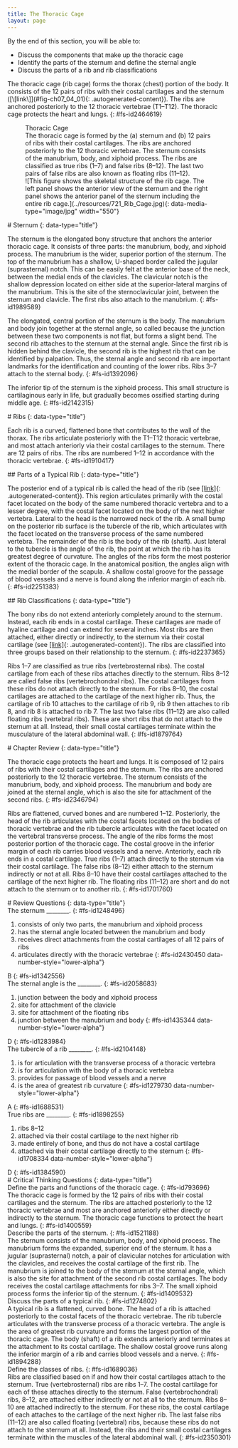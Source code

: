 ```yaml
---
title: The Thoracic Cage
layout: page
---
```


<div data-type="abstract" markdown="1">
By the end of this section, you will be able to:

* Discuss the components that make up the thoracic cage
* Identify the parts of the sternum and define the sternal angle
* Discuss the parts of a rib and rib classifications

</div>
The thoracic cage (rib cage) forms the thorax (chest) portion of the
body. It consists of the 12 pairs of ribs with their costal cartilages
and the sternum ([\[link\]](#fig-ch07_04_01){: .autogenerated-content}).
The ribs are anchored posteriorly to the 12 thoracic vertebrae (T1–T12).
The thoracic cage protects the heart and lungs.
{: #fs-id2464619}

<figure id="fig-ch07_04_01">
<div data-type="title">
Thoracic Cage
</div>
<figcaption>
The thoracic cage is formed by the (a) sternum and (b) 12 pairs of ribs
with their costal cartilages. The ribs are anchored posteriorly to the
12 thoracic vertebrae. The sternum consists of the manubrium, body, and
xiphoid process. The ribs are classified as true ribs (1–7) and false
ribs (8–12). The last two pairs of false ribs are also known as floating
ribs (11–12).
</figcaption>
<span markdown="1" data-type="media" id="fs-id2363542" data-alt="This figure shows
the skeletal structure of the rib cage. The left panel shows the
anterior view of the sternum and the right panel shows the anterior
panel of the sternum including the entire rib cage."> ![This figure
shows the skeletal structure of the rib cage. The left panel shows the
anterior view of the sternum and the right panel shows the anterior
panel of the sternum including the entire rib
cage.](../resources/721_Rib_Cage.jpg){: data-media-type="image/jpg"
width="550"} </span>
</figure>
<section data-depth="1" id="fs-id2094432" markdown="1">
# Sternum
{: data-type="title"}

The sternum is the elongated bony structure that anchors the anterior
thoracic cage. It consists of three parts: the manubrium, body, and
xiphoid process. The <span data-type="term">manubrium</span> is the
wider, superior portion of the sternum. The top of the manubrium has a
shallow, U-shaped border called the <span data-type="term">jugular
(suprasternal) notch</span>. This can be easily felt at the anterior
base of the neck, between the medial ends of the clavicles. The <span
data-type="term">clavicular notch</span> is the shallow depression
located on either side at the superior-lateral margins of the manubrium.
This is the site of the sternoclavicular joint, between the sternum and
clavicle. The first ribs also attach to the manubrium.
{: #fs-id1989589}

The elongated, central portion of the sternum is the body. The manubrium
and body join together at the <span data-type="term">sternal
angle</span>, so called because the junction between these two
components is not flat, but forms a slight bend. The second rib attaches
to the sternum at the sternal angle. Since the first rib is hidden
behind the clavicle, the second rib is the highest rib that can be
identified by palpation. Thus, the sternal angle and second rib are
important landmarks for the identification and counting of the lower
ribs. Ribs 3–7 attach to the sternal body.
{: #fs-id1392096}

The inferior tip of the sternum is the <span data-type="term">xiphoid
process</span>. This small structure is cartilaginous early in life, but
gradually becomes ossified starting during middle age.
{: #fs-id2142315}

</section>
<section data-depth="1" id="fs-id2310374" markdown="1">
# Ribs
{: data-type="title"}

Each rib is a curved, flattened bone that contributes to the wall of the
thorax. The ribs articulate posteriorly with the T1–T12 thoracic
vertebrae, and most attach anteriorly via their costal cartilages to the
sternum. There are 12 pairs of ribs. The ribs are numbered 1–12 in
accordance with the thoracic vertebrae.
{: #fs-id1910417}

<section data-depth="2" id="fs-id1490113" markdown="1">
## Parts of a Typical Rib
{: data-type="title"}

The posterior end of a typical rib is called the <span
data-type="term">head of the rib</span> (see
[\[link\]](/m46352#fig-ch07_03_08){: .autogenerated-content}). This
region articulates primarily with the costal facet located on the body
of the same numbered thoracic vertebra and to a lesser degree, with the
costal facet located on the body of the next higher vertebra. Lateral to
the head is the narrowed <span data-type="term">neck of the rib</span>.
A small bump on the posterior rib surface is the <span
data-type="term">tubercle of the rib</span>, which articulates with the
facet located on the transverse process of the same numbered vertebra.
The remainder of the rib is the <span data-type="term">body of the
rib</span> (shaft). Just lateral to the tubercle is the <span
data-type="term">angle of the rib</span>, the point at which the rib has
its greatest degree of curvature. The angles of the ribs form the most
posterior extent of the thoracic cage. In the anatomical position, the
angles align with the medial border of the scapula. A shallow <span
data-type="term">costal groove</span> for the passage of blood vessels
and a nerve is found along the inferior margin of each rib.
{: #fs-id2251383}

</section>
<section data-depth="2" id="fs-id2339576" markdown="1">
## Rib Classifications
{: data-type="title"}

The bony ribs do not extend anteriorly completely around to the sternum.
Instead, each rib ends in a <span data-type="term">costal
cartilage</span>. These cartilages are made of hyaline cartilage and can
extend for several inches. Most ribs are then attached, either directly
or indirectly, to the sternum via their costal cartilage (see
[\[link\]](#fig-ch07_04_01){: .autogenerated-content}). The ribs are
classified into three groups based on their relationship to the sternum.
{: #fs-id2237365}

Ribs 1–7 are classified as <span data-type="term">true ribs</span>
(vertebrosternal ribs). The costal cartilage from each of these ribs
attaches directly to the sternum. Ribs 8–12 are called <span
data-type="term">false ribs</span> (vertebrochondral ribs). The costal
cartilages from these ribs do not attach directly to the sternum. For
ribs 8–10, the costal cartilages are attached to the cartilage of the
next higher rib. Thus, the cartilage of rib 10 attaches to the cartilage
of rib 9, rib 9 then attaches to rib 8, and rib 8 is attached to rib 7.
The last two false ribs (11–12) are also called <span
data-type="term">floating ribs</span> (vertebral ribs). These are short
ribs that do not attach to the sternum at all. Instead, their small
costal cartilages terminate within the musculature of the lateral
abdominal wall.
{: #fs-id1879764}

</section>
</section>
<section data-depth="1" id="fs-id1893402" class="summary" markdown="1">
# Chapter Review
{: data-type="title"}

The thoracic cage protects the heart and lungs. It is composed of 12
pairs of ribs with their costal cartilages and the sternum. The ribs are
anchored posteriorly to the 12 thoracic vertebrae. The sternum consists
of the manubrium, body, and xiphoid process. The manubrium and body are
joined at the sternal angle, which is also the site for attachment of
the second ribs.
{: #fs-id2346794}

Ribs are flattened, curved bones and are numbered 1–12. Posteriorly, the
head of the rib articulates with the costal facets located on the bodies
of thoracic vertebrae and the rib tubercle articulates with the facet
located on the vertebral transverse process. The angle of the ribs forms
the most posterior portion of the thoracic cage. The costal groove in
the inferior margin of each rib carries blood vessels and a nerve.
Anteriorly, each rib ends in a costal cartilage. True ribs (1–7) attach
directly to the sternum via their costal cartilage. The false ribs
(8–12) either attach to the sternum indirectly or not at all. Ribs 8–10
have their costal cartilages attached to the cartilage of the next
higher rib. The floating ribs (11–12) are short and do not attach to the
sternum or to another rib.
{: #fs-id1701760}

</section>
<section data-depth="1" id="fs-id1891863" class="multiple-choice" markdown="1">
# Review Questions
{: data-type="title"}

<div data-type="exercise" id="fs-id1855309">
<div data-type="problem" id="fs-id1282535" markdown="1">
The sternum ________.
{: #fs-id1248496}

1.  consists of only two parts, the manubrium and xiphoid process
2.  has the sternal angle located between the manubrium and body
3.  receives direct attachments from the costal cartilages of all 12
    pairs of ribs
4.  articulates directly with the thoracic vertebrae
{: #fs-id2430450 data-number-style="lower-alpha"}

</div>
<div data-type="solution" id="fs-id2336876" data-label="" markdown="1">
B
{: #fs-id1342556}

</div>
</div>
<div data-type="exercise" id="fs-id2573730">
<div data-type="problem" id="fs-id2278448" markdown="1">
The sternal angle is the ________.
{: #fs-id2058683}

1.  junction between the body and xiphoid process
2.  site for attachment of the clavicle
3.  site for attachment of the floating ribs
4.  junction between the manubrium and body
{: #fs-id1435344 data-number-style="lower-alpha"}

</div>
<div data-type="solution" id="fs-id1884687" data-label="" markdown="1">
D
{: #fs-id1283984}

</div>
</div>
<div data-type="exercise" id="fs-id2267142">
<div data-type="problem" id="fs-id2158902" markdown="1">
The tubercle of a rib ________.
{: #fs-id2104148}

1.  is for articulation with the transverse process of a thoracic
    vertebra
2.  is for articulation with the body of a thoracic vertebra
3.  provides for passage of blood vessels and a nerve
4.  is the area of greatest rib curvature
{: #fs-id1279730 data-number-style="lower-alpha"}

</div>
<div data-type="solution" id="fs-id1381015" data-label="" markdown="1">
A
{: #fs-id1688531}

</div>
</div>
<div data-type="exercise" id="fs-id2005953">
<div data-type="problem" id="fs-id1356104" markdown="1">
True ribs are ________.
{: #fs-id1898255}

1.  ribs 8–12
2.  attached via their costal cartilage to the next higher rib
3.  made entirely of bone, and thus do not have a costal cartilage
4.  attached via their costal cartilage directly to the sternum
{: #fs-id1708334 data-number-style="lower-alpha"}

</div>
<div data-type="solution" id="fs-id1702911" data-label="" markdown="1">
D
{: #fs-id1384590}

</div>
</div>
</section>
<section data-depth="1" id="fs-id2227660" class="free-response" markdown="1">
# Critical Thinking Questions
{: data-type="title"}

<div data-type="exercise" id="fs-id1422627">
<div data-type="problem" id="fs-id1947052" markdown="1">
Define the parts and functions of the thoracic cage.
{: #fs-id793696}

</div>
<div data-type="solution" id="fs-id1976779" data-label="" markdown="1">
The thoracic cage is formed by the 12 pairs of ribs with their costal
cartilages and the sternum. The ribs are attached posteriorly to the 12
thoracic vertebrae and most are anchored anteriorly either directly or
indirectly to the sternum. The thoracic cage functions to protect the
heart and lungs.
{: #fs-id1400559}

</div>
</div>
<div data-type="exercise" id="fs-id2024686">
<div data-type="problem" id="fs-id2241332" markdown="1">
Describe the parts of the sternum.
{: #fs-id1521188}

</div>
<div data-type="solution" id="fs-id2097029" data-label="" markdown="1">
The sternum consists of the manubrium, body, and xiphoid process. The
manubrium forms the expanded, superior end of the sternum. It has a
jugular (suprasternal) notch, a pair of clavicular notches for
articulation with the clavicles, and receives the costal cartilage of
the first rib. The manubrium is joined to the body of the sternum at the
sternal angle, which is also the site for attachment of the second rib
costal cartilages. The body receives the costal cartilage attachments
for ribs 3–7. The small xiphoid process forms the inferior tip of the
sternum.
{: #fs-id1409532}

</div>
</div>
<div data-type="exercise" id="fs-id1700964">
<div data-type="problem" id="fs-id1274800" markdown="1">
Discuss the parts of a typical rib.
{: #fs-id1274802}

</div>
<div data-type="solution" id="fs-id1432864" data-label="" markdown="1">
A typical rib is a flattened, curved bone. The head of a rib is attached
posteriorly to the costal facets of the thoracic vertebrae. The rib
tubercle articulates with the transverse process of a thoracic vertebra.
The angle is the area of greatest rib curvature and forms the largest
portion of the thoracic cage. The body (shaft) of a rib extends
anteriorly and terminates at the attachment to its costal cartilage. The
shallow costal groove runs along the inferior margin of a rib and
carries blood vessels and a nerve.
{: #fs-id1894288}

</div>
</div>
<div data-type="exercise" id="fs-id1389511">
<div data-type="problem" id="fs-id1279378" markdown="1">
Define the classes of ribs.
{: #fs-id1689036}

</div>
<div data-type="solution" id="fs-id1397476" data-label="" markdown="1">
Ribs are classified based on if and how their costal cartilages attach
to the sternum. True (vertebrosternal) ribs are ribs 1–7. The costal
cartilage for each of these attaches directly to the sternum. False
(vertebrochondral) ribs, 8–12, are attached either indirectly or not at
all to the sternum. Ribs 8–10 are attached indirectly to the sternum.
For these ribs, the costal cartilage of each attaches to the cartilage
of the next higher rib. The last false ribs (11–12) are also called
floating (vertebral) ribs, because these ribs do not attach to the
sternum at all. Instead, the ribs and their small costal cartilages
terminate within the muscles of the lateral abdominal wall.
{: #fs-id2350301}

</div>
</div>
</section>




